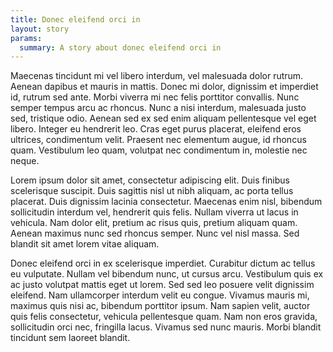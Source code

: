 ```yaml
---
title: Donec eleifend orci in
layout: story
params:
  summary: A story about donec eleifend orci in
---
```


Maecenas tincidunt mi vel libero interdum, vel malesuada dolor rutrum. Aenean dapibus et mauris in mattis. Donec mi dolor, dignissim et imperdiet id, rutrum sed ante. Morbi viverra mi nec felis porttitor convallis. Nunc semper tempus arcu ac rhoncus. Nunc a nisi interdum, malesuada justo sed, tristique odio. Aenean sed ex sed enim aliquam pellentesque vel eget libero. Integer eu hendrerit leo. Cras eget purus placerat, eleifend eros ultrices, condimentum velit. Praesent nec elementum augue, id rhoncus quam. Vestibulum leo quam, volutpat nec condimentum in, molestie nec neque.

Lorem ipsum dolor sit amet, consectetur adipiscing elit. Duis finibus scelerisque suscipit. Duis sagittis nisl ut nibh aliquam, ac porta tellus placerat. Duis dignissim lacinia consectetur. Maecenas enim nisl, bibendum sollicitudin interdum vel, hendrerit quis felis. Nullam viverra ut lacus in vehicula. Nam dolor elit, pretium ac risus quis, pretium aliquam quam. Aenean maximus nunc sed rhoncus semper. Nunc vel nisl massa. Sed blandit sit amet lorem vitae aliquam.

Donec eleifend orci in ex scelerisque imperdiet. Curabitur dictum ac tellus eu vulputate. Nullam vel bibendum nunc, ut cursus arcu. Vestibulum quis ex ac justo volutpat mattis eget ut lorem. Sed sed leo posuere velit dignissim eleifend. Nam ullamcorper interdum velit eu congue. Vivamus mauris mi, maximus quis nisi ac, bibendum porttitor ipsum. Nam sapien velit, auctor quis felis consectetur, vehicula pellentesque quam. Nam non eros gravida, sollicitudin orci nec, fringilla lacus. Vivamus sed nunc mauris. Morbi blandit tincidunt sem laoreet blandit.